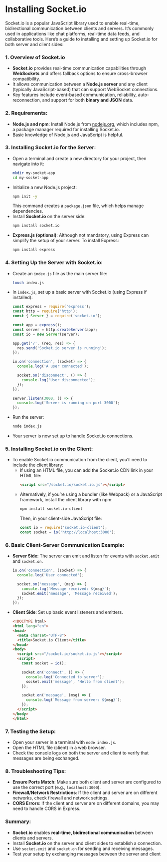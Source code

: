 # **Installing Socket.io**

Socket.io is a popular JavaScript library used to enable real-time, bidirectional communication between clients and servers. It’s commonly used in applications like chat platforms, real-time data feeds, and collaborative tools. Here’s a guide to installing and setting up Socket.io for both server and client sides:

### 1. **Overview of Socket.io**
   - **Socket.io** provides real-time communication capabilities through **WebSockets** and offers fallback options to ensure cross-browser compatibility.
   - It allows communication between a **Node.js server** and any client (typically JavaScript-based) that can support WebSocket connections.
   - Key features include event-based communication, reliability, auto-reconnection, and support for both **binary and JSON** data.

### 2. **Requirements**:
   - **Node.js and npm**: Install Node.js from [nodejs.org](https://nodejs.org), which includes npm, a package manager required for installing Socket.io.
   - Basic knowledge of Node.js and JavaScript is helpful.

### 3. **Installing Socket.io for the Server**:
   - Open a terminal and create a new directory for your project, then navigate into it:
     ```bash
     mkdir my-socket-app
     cd my-socket-app
     ```
   - Initialize a new Node.js project:
     ```bash
     npm init -y
     ```
     This command creates a `package.json` file, which helps manage dependencies.
   - Install **Socket.io** on the server side:
     ```bash
     npm install socket.io
     ```
   - **Express.js (optional)**: Although not mandatory, using Express can simplify the setup of your server. To install Express:
     ```bash
     npm install express
     ```

### 4. **Setting Up the Server with Socket.io**:
   - Create an `index.js` file as the main server file:
     ```bash
     touch index.js
     ```
   - In `index.js`, set up a basic server with Socket.io (using Express if installed):
     ```javascript
     const express = require('express');
     const http = require('http');
     const { Server } = require('socket.io');

     const app = express();
     const server = http.createServer(app);
     const io = new Server(server);

     app.get('/', (req, res) => {
       res.send('Socket.io server is running');
     });

     io.on('connection', (socket) => {
       console.log('A user connected');

       socket.on('disconnect', () => {
         console.log('User disconnected');
       });
     });

     server.listen(3000, () => {
       console.log('Server is running on port 3000');
     });
     ```
   - Run the server:
     ```bash
     node index.js
     ```
   - Your server is now set up to handle Socket.io connections.

### 5. **Installing Socket.io on the Client**:
   - To enable Socket.io communication from the client, you’ll need to include the client library:
     - If using an HTML file, you can add the Socket.io CDN link in your HTML file:
       ```html
       <script src="/socket.io/socket.io.js"></script>
       ```
     - Alternatively, if you’re using a bundler (like Webpack) or a JavaScript framework, install the client library with npm:
       ```bash
       npm install socket.io-client
       ```
       Then, in your client-side JavaScript file:
       ```javascript
       const io = require('socket.io-client');
       const socket = io('http://localhost:3000');
       ```

### 6. **Basic Client-Server Communication Example**:
   - **Server Side**: The server can emit and listen for events with `socket.emit` and `socket.on`.
     ```javascript
     io.on('connection', (socket) => {
       console.log('User connected');

       socket.on('message', (msg) => {
         console.log(`Message received: ${msg}`);
         socket.emit('message', 'Message received');
       });
     });
     ```
   - **Client Side**: Set up basic event listeners and emitters.
     ```html
     <!DOCTYPE html>
     <html lang="en">
     <head>
       <meta charset="UTF-8">
       <title>Socket.io Client</title>
     </head>
     <body>
       <script src="/socket.io/socket.io.js"></script>
       <script>
         const socket = io();

         socket.on('connect', () => {
           console.log('Connected to server');
           socket.emit('message', 'Hello from client');
         });

         socket.on('message', (msg) => {
           console.log(`Message from server: ${msg}`);
         });
       </script>
     </body>
     </html>
     ```

### 7. **Testing the Setup**:
   - Open your server in a terminal with `node index.js`.
   - Open the HTML file (client) in a web browser.
   - Check the console logs on both the server and client to verify that messages are being exchanged.

### 8. **Troubleshooting Tips**:
   - **Ensure Ports Match**: Make sure both client and server are configured to use the correct port (e.g., `localhost:3000`).
   - **Firewall/Network Restrictions**: If the client and server are on different networks, check firewall and network settings.
   - **CORS Errors**: If the client and server are on different domains, you may need to handle CORS in Express.

### Summary:
- **Socket.io** enables **real-time, bidirectional communication** between clients and servers.
- Install **Socket.io** on the server and client sides to establish a connection.
- Use `socket.emit` and `socket.on` for sending and receiving messages.
- Test your setup by exchanging messages between the server and client